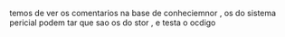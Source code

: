 temos de ver os  comentarios na base de conheciemnor , os do sistema pericial podem tar que sao os do stor , e testa o ocdigo 
